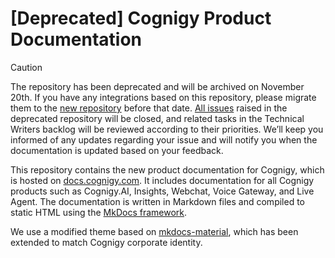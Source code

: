 # [Deprecated] Cognigy Product Documentation

> [!CAUTION]
> The repository has been deprecated and will be archived on November 20th. If you have any integrations based on this repository, please migrate them to the [new repository](https://github.com/Cognigy/docs) before that date. [All issues](https://github.com/Cognigy/Documentation/issues/) raised in the deprecated repository will be closed, and related tasks in the Technical Writers backlog will be reviewed according to their priorities. We’ll keep you informed of any updates regarding your issue and will notify you when the documentation is updated based on your feedback.

This repository contains the new product documentation for Cognigy, which is hosted on [docs.cognigy.com](https://docs.cognigy.com/). 
It includes documentation for all Cognigy products such as Cognigy.AI, Insights, Webchat, Voice Gateway, and Live Agent. 
The documentation is written in Markdown files and compiled to static HTML using the [MkDocs framework](https://www.mkdocs.org). 

We use a modified theme based on [mkdocs-material](https://squidfunk.github.io/mkdocs-material/), which has been extended to match Cognigy corporate identity.